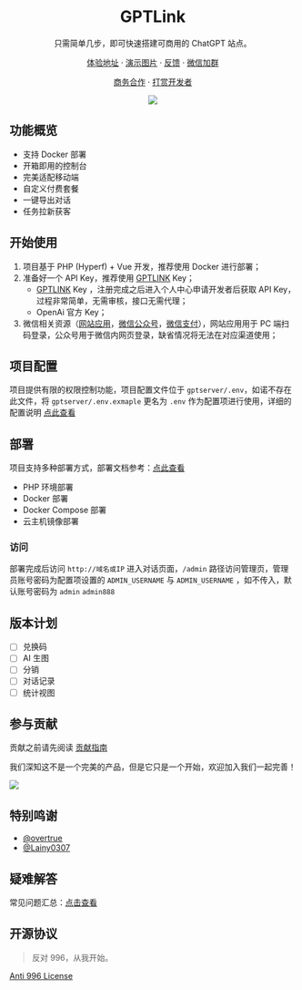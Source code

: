 <div align="center">
  <h1 align="center">GPTLink</h1>
  <p> 只需简单几步，即可快速搭建可商用的 ChatGPT 站点。</p>

  [体验地址](https://gpt-link.com/?shareOpenId=mjOfmdjyCBEku7fY) · [演示图片](./docs/show/README.md) · [反馈](https://github.com/gptlink/gptlink/issues) · [微信加群](./docs/images/qrcode.png)

  [商务合作](./docs/images/qrcode.png) · [打赏开发者](./docs/images/payment.jpeg)

  <img src="https://github.com/gptlink/gptlink/assets/1472352/98a5012b-3111-4c50-bd36-c8eabf17f6e7" />
 
</div>

## 功能概览

- 支持 Docker 部署
- 开箱即用的控制台
- 完美适配移动端
- 自定义付费套餐
- 一键导出对话
- 任务拉新获客

## 开始使用

1. 项目基于 PHP (Hyperf) + Vue 开发，推荐使用 Docker 进行部署；
2. 准备好一个 API Key，推荐使用 [GPTLINK](https://gpt-link.com) Key；
   - [GPTLINK](https://gpt-link.com) Key ，注册完成之后进入个人中心申请开发者后获取 API Key，过程非常简单，无需审核，接口无需代理；
   - OpenAi 官方 Key；
3. 微信相关资源（[网站应用](https://developers.weixin.qq.com/doc/oplatform/Website_App/WeChat_Login/Wechat_Login.html)，[微信公众号](https://mp.weixin.qq.com/)，[微信支付](https://pay.weixin.qq.com/)），网站应用用于 PC 端扫码登录，公众号用于微信内网页登录，缺省情况将无法在对应渠道使用；

## 项目配置

项目提供有限的权限控制功能，项目配置文件位于 `gptserver/.env`，如诺不存在此文件，将 `gptserver/.env.exmaple` 更名为 `.env` 作为配置项进行使用，详细的配置说明 [点此查看](./docs/ENV.md)

## 部署
项目支持多种部署方式，部署文档参考：[点此查看](./docs/DEPLOY.md)

- PHP 环境部署
- Docker 部署
- Docker Compose 部署
- 云主机镜像部署

### 访问

部署完成后访问 `http://域名或IP` 进入对话页面，`/admin` 路径访问管理页，管理员账号密码为配置项设置的 `ADMIN_USERNAME` 与 `ADMIN_USERNAME` ，如不传入，默认账号密码为 `admin` `admin888`

## 版本计划

- [ ] 兑换码
- [ ] AI 生图
- [ ] 分销
- [ ] 对话记录
- [ ] 统计视图

## 参与贡献

贡献之前请先阅读 [贡献指南](./CONTRIBUTING.md)

我们深知这不是一个完美的产品，但是它只是一个开始，欢迎加入我们一起完善！

<a href="https://github.com/gptlink/gptlink/graphs/contributors">
  <img src="https://contrib.rocks/image?repo=gptlink/gptlink" />
</a>

## 特别鸣谢

- [@overtrue](https://github.com/overtrue) 
- [@Lainy0307](https://github.com/Lainy0307)

## 疑难解答

常见问题汇总：[点击查看](./docs/FAQ.md)

## 开源协议

> 反对 996，从我开始。

[Anti 996 License](https://github.com/kattgu7/Anti-996-License/blob/master/LICENSE_CN_EN)
